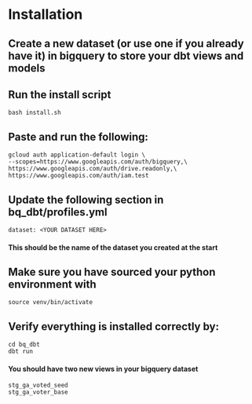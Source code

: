 # Installation

## Create a new dataset (or use one if you already have it) in bigquery to store your dbt views and models

## Run the install script
    bash install.sh

## Paste and run the following:
    gcloud auth application-default login \
    --scopes=https://www.googleapis.com/auth/bigquery,\
    https://www.googleapis.com/auth/drive.readonly,\
    https://www.googleapis.com/auth/iam.test

## Update the following section in bq_dbt/profiles.yml
    dataset: <YOUR DATASET HERE>

#### This should be the name of the dataset you created at the start

## Make sure you have sourced your python environment with
    source venv/bin/activate

## Verify everything is installed correctly by:
    cd bq_dbt
    dbt run

#### You should have two new views in your bigquery dataset
    stg_ga_voted_seed
    stg_ga_voter_base